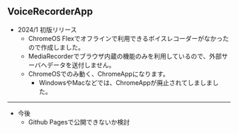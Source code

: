 VoiceRecorderApp
----------------

* 2024/1 初版リリース
  * ChromeOS Flexでオフラインで利用できるボイスレコーダーがなかったので作成しました。
  * MediaRecorderでブラウザ内蔵の機能のみを利用しているので、外部サーバへデータを送付しません。
  * ChromeOSでのみ動く、ChromeAppになります。
    * WindowsやMacなどでは、ChromeAppが廃止されてしましました。  

---

* 今後
  * Github Pagesで公開できないか検討   
